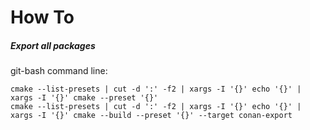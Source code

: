 # How To

##### Export all packages

git-bash command line:
```
cmake --list-presets | cut -d ':' -f2 | xargs -I '{}' echo '{}' | xargs -I '{}' cmake --preset '{}'
cmake --list-presets | cut -d ':' -f2 | xargs -I '{}' echo '{}' | xargs -I '{}' cmake --build --preset '{}' --target conan-export
```
